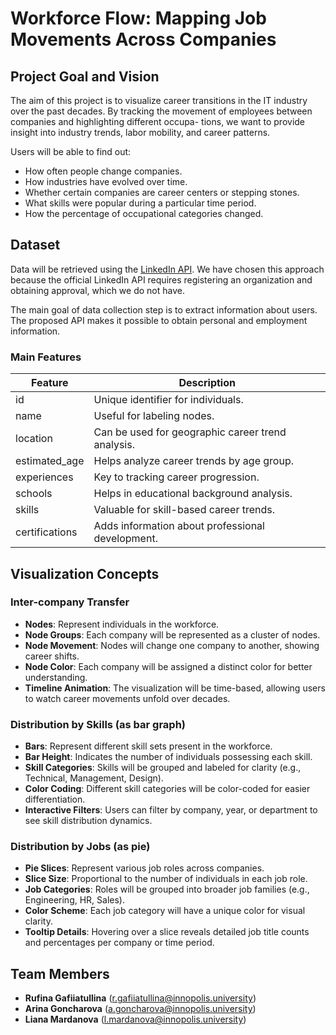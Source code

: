 # Workforce Flow: Mapping Job Movements Across Companies

## Project Goal and Vision
The aim of this project is to visualize career transitions in the IT industry over the past decades. By tracking the movement of employees between companies and highlighting different occupa- tions, we want to provide insight into industry trends, labor mobility, and career patterns.

Users will be able to find out:
- How often people change companies.
- How industries have evolved over time. 
- Whether certain companies are career centers or stepping stones.
- What skills were popular during a particular time period.
- How the percentage of occupational categories changed.

## Dataset
Data will be retrieved using the [LinkedIn API](https://github.com/tomquirk/linkedin-api). We have chosen this approach because the official LinkedIn API requires registering an organization and obtaining approval, which we do not have.

The main goal of data collection step is to extract information about users. The proposed API makes it possible to obtain personal and employment information.

### Main Features
| Feature                     | Description |
|-----------------------------|---------------------------|
| id                          | Unique identifier for individuals. |
| name                        | Useful for labeling nodes. |
| location                    | Can be used for geographic career trend analysis. |
| estimated_age               | Helps analyze career trends by age group. |
| experiences                 | Key to tracking career progression. |
| schools                     | Helps in educational background analysis. |
| skills                      | Valuable for skill-based career trends. |
| certifications              | Adds information about professional development. |


## Visualization Concepts
### Inter-company Transfer
- **Nodes**: Represent individuals in the workforce.
- **Node Groups**: Each company will be represented as a cluster of nodes.
- **Node Movement**: Nodes will change one company to another, showing career shifts.
- **Node Color**: Each company will be assigned a distinct color for better understanding.
- **Timeline Animation**: The visualization will be time-based, allowing users to watch career movements unfold over decades.

### Distribution by Skills (as bar graph)
- **Bars**: Represent different skill sets present in the workforce.
- **Bar Height**: Indicates the number of individuals possessing each skill.
- **Skill Categories**: Skills will be grouped and labeled for clarity (e.g., Technical, Management, Design).
- **Color Coding**: Different skill categories will be color-coded for easier differentiation.
- **Interactive Filters**: Users can filter by company, year, or department to see skill distribution dynamics.

### Distribution by Jobs (as pie)
- **Pie Slices**: Represent various job roles across companies.
- **Slice Size**: Proportional to the number of individuals in each job role.
- **Job Categories**: Roles will be grouped into broader job families (e.g., Engineering, HR, Sales).
- **Color Scheme**: Each job category will have a unique color for visual clarity.
- **Tooltip Details**: Hovering over a slice reveals detailed job title counts and percentages per company or time period.

## Team Members
- **Rufina Gafiiatullina** (r.gafiiatullina@innopolis.university)
- **Arina Goncharova** (a.goncharova@innopolis.university)
- **Liana Mardanova** (l.mardanova@innopolis.university)

